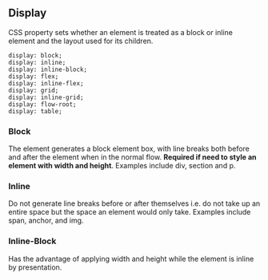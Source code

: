 ## Display

CSS property sets whether an element is treated as a block or inline element and the layout used for its children.

```
display: block;
display: inline;
display: inline-block;
display: flex;
display: inline-flex;
display: grid;
display: inline-grid;
display: flow-root;
display: table;
```

### Block

The element generates a block element box, with line breaks both before and after the element when in the normal flow. **Required if need to style an element with width and height**. Examples include div, section and p.

### Inline

Do not generate line breaks before or after themselves i.e. do not take up an entire space but the space an element would only take. Examples include span, anchor, and img.

### Inline-Block

Has the advantage of applying width and height while the element is inline by presentation.
